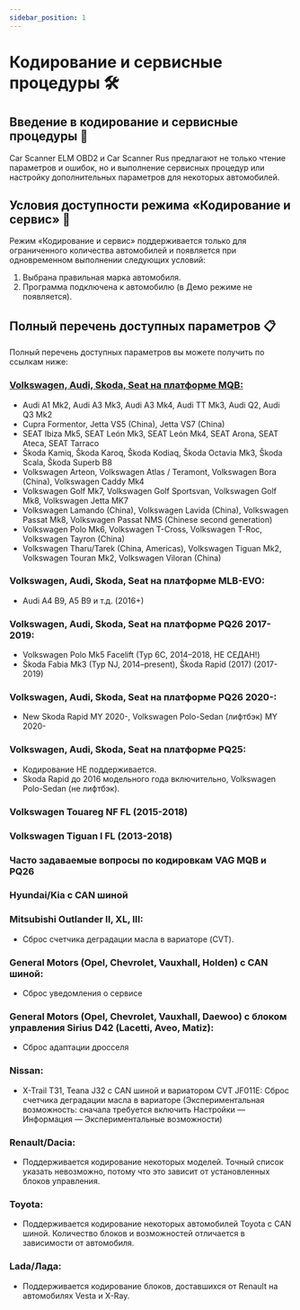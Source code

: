 ```yaml
---
sidebar_position: 1
---
```


# Кодирование и сервисные процедуры 🛠️

## Введение в кодирование и сервисные процедуры 🔧

Car Scanner ELM OBD2 и Car Scanner Rus предлагают не только чтение параметров и ошибок, но и выполнение сервисных процедур или настройку дополнительных параметров для некоторых автомобилей.

## Условия доступности режима «Кодирование и сервис» 🚗

Режим «Кодирование и сервис» поддерживается только для ограниченного количества автомобилей и появляется при одновременном выполнении следующих условий:
1. Выбрана правильная марка автомобиля.
2. Программа подключена к автомобилю (в Демо режиме не появляется).

## Полный перечень доступных параметров 📋

Полный перечень доступных параметров вы можете получить по ссылкам ниже:

### [Volkswagen, Audi, Skoda, Seat на платформе MQB:](/elm/carscanner/coding/coding-mqb)
- Audi A1 Mk2, Audi A3 Mk3, Audi A3 Mk4, Audi TT Mk3, Audi Q2, Audi Q3 Mk2
- Cupra Formentor, Jetta VS5 (China), Jetta VS7 (China)
- SEAT Ibiza Mk5, SEAT León Mk3, SEAT León Mk4, SEAT Arona, SEAT Ateca, SEAT Tarraco
- Škoda Kamiq, Škoda Karoq, Škoda Kodiaq, Škoda Octavia Mk3, Škoda Scala, Škoda Superb B8
- Volkswagen Arteon, Volkswagen Atlas / Teramont, Volkswagen Bora (China), Volkswagen Caddy Mk4
- Volkswagen Golf Mk7, Volkswagen Golf Sportsvan, Volkswagen Golf Mk8, Volkswagen Jetta MK7
- Volkswagen Lamando (China), Volkswagen Lavida (China), Volkswagen Passat Mk8, Volkswagen Passat NMS (Chinese second generation)
- Volkswagen Polo Mk6, Volkswagen T-Cross, Volkswagen T-Roc, Volkswagen Tayron (China)
- Volkswagen Tharu/Tarek (China, Americas), Volkswagen Tiguan Mk2, Volkswagen Touran Mk2, Volkswagen Viloran (China)

### Volkswagen, Audi, Skoda, Seat на платформе MLB-EVO:
- Audi A4 B9, A5 B9 и т.д. (2016+)

### Volkswagen, Audi, Skoda, Seat на платформе PQ26 2017-2019:
- Volkswagen Polo Mk5 Facelift (Typ 6C, 2014–2018, НЕ СЕДАН!)
- Škoda Fabia Mk3 (Typ NJ, 2014–present), Škoda Rapid (2017) (2017-2019)

### Volkswagen, Audi, Skoda, Seat на платформе PQ26 2020-:
- New Skoda Rapid MY 2020-, Volkswagen Polo-Sedan (лифтбэк) MY 2020-

### Volkswagen, Audi, Skoda, Seat на платформе PQ25:
- Кодирование НЕ поддерживается.
- Skoda Rapid до 2016 модельного года включительно, Volkswagen Polo-Sedan (не лифтбэк).

### Volkswagen Touareg NF FL (2015-2018)

### Volkswagen Tiguan I FL (2013-2018)

### Часто задаваемые вопросы по кодировкам VAG MQB и PQ26

### Hyundai/Kia с CAN шиной

### Mitsubishi Outlander II, XL, III:
- Сброс счетчика деградации масла в вариаторе (CVT).

### General Motors (Opel, Chevrolet, Vauxhall, Holden) с CAN шиной:
- Сброс уведомления о сервисе

### General Motors (Opel, Chevrolet, Vauxhall, Daewoo) с блоком управления Sirius D42 (Lacetti, Aveo, Matiz):
- Сброс адаптации дросселя

### Nissan:
- X-Trail T31, Teana J32 с CAN шиной и вариатором CVT JF011E: Сброс счетчика деградации масла в вариаторе (Экспериментальная возможность: сначала требуется включить Настройки — Информация — Экспериментальные возможности)

### Renault/Dacia:
- Поддерживается кодирование некоторых моделей. Точный список указать невозможно, потому что это зависит от установленных блоков управления.

### Toyota:
- Поддерживается кодирование некоторых автомобилей Toyota с CAN шиной. Количество блоков и возможностей отличается в зависимости от автомобиля.

### Lada/Лада:
- Поддерживается кодирование блоков, доставшихся от Renault на автомобилях Vesta и X-Ray.
